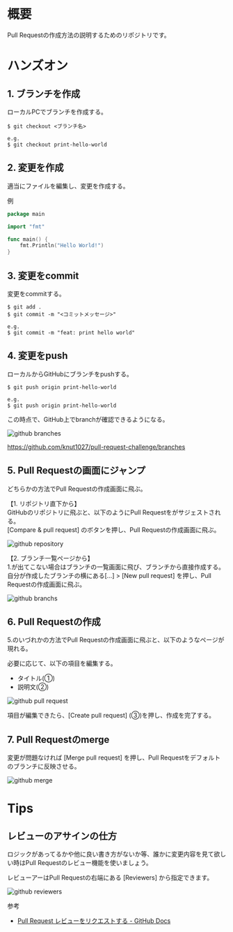 # 概要
Pull Requestの作成方法の説明するためのリポジトリです。

# ハンズオン

## 1. ブランチを作成
ローカルPCでブランチを作成する。
```
$ git checkout <ブランチ名>

e.g. 
$ git checkout print-hello-world
```

## 2. 変更を作成
適当にファイルを編集し、変更を作成する。

例
```main.go
package main

import "fmt"

func main() {
	fmt.Println("Hello World!")
}
```

## 3. 変更をcommit
変更をcommitする。
```
$ git add .
$ git commit -m "<コミットメッセージ>"

e.g.
$ git commit -m "feat: print hello world"
```

## 4. 変更をpush
ローカルからGitHubにブランチをpushする。
```
$ git push origin print-hello-world

e.g. 
$ git push origin print-hello-world
```


この時点で、GitHub上でbranchが確認できるようになる。

![github branches](/image/github_branches.png)

https://github.com/knut1027/pull-request-challenge/branches

## 5. Pull Requestの画面にジャンプ
どちらかの方法でPull Requestの作成画面に飛ぶ。

【1. リポジトリ直下から】  
GitHubのリポジトリに飛ぶと、以下のようにPull Requestをがサジェストされる。  
[Compare & pull request] のボタンを押し、Pull Requestの作成画面に飛ぶ。

![github repository](/image/github_repository_pull_request.png)

【2. ブランチ一覧ページから】  
1.が出てこない場合はブランチの一覧画面に飛び、ブランチから直接作成する。  
自分が作成したブランチの横にある[…] > [New pull request] を押し、Pull Requestの作成画面に飛ぶ。

![github branchs](/image/github_branches_pull_request.png)

## 6. Pull Requestの作成
5.のいづれかの方法でPull Requestの作成画面に飛ぶと、以下のようなページが現れる。

必要に応じて、以下の項目を編集する。
- タイトル(①)
- 説明文(②)

![github pull request](/image/github_pull_request.png)

項目が編集できたら、[Create pull request] (③)を押し、作成を完了する。

## 7. Pull Requestのmerge
変更が問題なければ [Merge pull request] を押し、Pull Requestをデフォルトのブランチに反映させる。

![github merge](/image/github_merge.png)

# Tips

## レビューのアサインの仕方
ロジックがあってるかや他に良い書き方がないか等、誰かに変更内容を見て欲しい時はPull Requestのレビュー機能を使いましょう。

レビューアーはPull Requestの右端にある [Reviewers] から指定できます。

![github reviewers](/image/github_reviewers.png)

参考
- [Pull Request レビューをリクエストする - GitHub Docs](https://docs.github.com/ja/pull-requests/collaborating-with-pull-requests/proposing-changes-to-your-work-with-pull-requests/requesting-a-pull-request-review)
